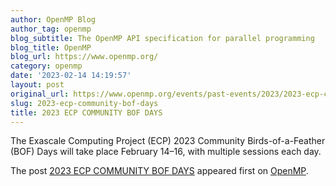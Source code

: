 ```yaml
---
author: OpenMP Blog
author_tag: openmp
blog_subtitle: The OpenMP API specification for parallel programming
blog_title: OpenMP
blog_url: https://www.openmp.org/
category: openmp
date: '2023-02-14 14:19:57'
layout: post
original_url: https://www.openmp.org/events/past-events/2023/2023-ecp-community-bof-days/?utm_source=rss&utm_medium=rss&utm_campaign=2023-ecp-community-bof-days
slug: 2023-ecp-community-bof-days
title: 2023 ECP COMMUNITY BOF DAYS
---
```


<p>The Exascale Computing Project (ECP) 2023 Community Birds-of-a-Feather (BOF) Days will take place February 14–16, with multiple sessions each day.</p>

<p>The post <a href="https://www.openmp.org/events/past-events/2023/2023-ecp-community-bof-days/" rel="nofollow">2023 ECP COMMUNITY BOF DAYS</a> appeared first on <a href="https://www.openmp.org" rel="nofollow">OpenMP</a>.</p>